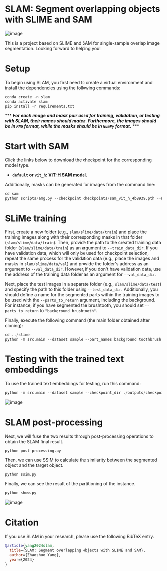 # SLAM: Segment overlapping objects with SLIME and SAM
![image](https://github.com/user-attachments/assets/252e3d93-bb06-4979-93d9-436792f29126)

This is a project based on SLIME and SAM for single-sample overlap image segmentation. Looking forward to helping you!
# Setup
To begin using SLAM, you first need to create a virtual environment and install the dependencies using the following commands:
```python
conda create -n slam
conda activate slam
pip install -r requirements.txt
```
*** ***For each image and mask pair used for training, validation, or testing with SLAM, their names should match. Furthermore, the images should be in `PNG` format, while the masks should be in `NumPy` format.*** ***
# Start with SAM
Click the links below to download the checkpoint for the corresponding model type.
- **`default` or `vit_h`: [ViT-H SAM model.](https://dl.fbaipublicfiles.com/segment_anything/sam_vit_h_4b8939.pth)**

Additionally, masks can be generated for images from the command line:
```python
cd sam
python scripts/amg.py --checkpoint checkpoints/sam_vit_h_4b8939.pth --model-type vit_h --input ./toothbrush --output ./output
```
# SLiMe training
First, create a new folder (e.g., `slam/slime/data/train`) and place the training images along with their corresponding masks in that folder (`slam/slime/data/train`). Then, provide the path to the created training data folder (`slam/slime/data/train`) as an argument to `--train_data_dir`. If you have validation data, which will only be used for checkpoint selection, repeat the same process for the validation data (e.g., place the images and masks in `slam/slime/data/val`) and provide the folder's address as an argument to `--val_data_dir`. However, if you don't have validation data, use the address of the training data folder as an argument for `--val_data_dir`.

Next, place the test images in a separate folder (e.g., `slam/slime/data/test`) and specify the path to this folder using `--test_data_dir`. Additionally, you should define a name for the segmented parts within the training images to be used with the `--parts_to_return` argument, including the background. For instance, if you have segmented the brushtooth, you should set `--parts_to_return` to `"background brushtooth"`.

Finally, execute the following command (the main folder obtained after cloning):
```python
cd ../slime
python -m src.main --dataset sample --part_names background toothbrush --train_data_dir ./datasets/toothbrush/train_1 --val_data_dir ./datasets/toothbrush/val --test_data_dir ./datasets/toothbrush/test --train 
```
# Testing with the trained text embeddings
To use the trained text embeddings for testing, run this command:
```python
python -m src.main --dataset sample --checkpoint_dir ./outputs/checkpoints/version_0 --test_data_dir ./dataset/toothbrush/mytest --save_test_predictions
```
![image](https://github.com/user-attachments/assets/b2428632-676d-4851-ac5e-bf540caedd11)
# SLAM post-processing
Next, we will fuse the two results through post-processing operations to obtain the SLAM final result.
```python
python post-processing.py
```
Then, we can use SSIM to calculate the similarity between the segmented object and the target object.
```python
python ssim.py
```
Finally, we can see the result of the partitioning of the instance.
```python
python show.py
```
![image](https://github.com/user-attachments/assets/d2a41a41-dcc7-400a-8124-012e34b8a187)
# Citation
If you use SLAM in your research, please use the following BibTeX entry.
``` bibtex
@article{yang2024slam,
  title={SLAM: Segment overlapping objects with SLIME and SAM},
  author={Zhaoshuo Yang},
  year={2024}
}
```
